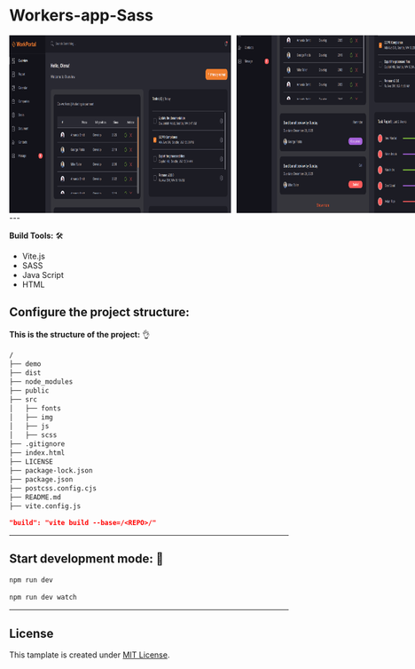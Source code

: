 # Workers-app-Sass

<div style="display: flex; justify-content: space-between; gap: 10px;">
  <img src="./demo/screenshot-1.png" alt="screenshot" width="400" height="320" />
  <img src="./demo/screenshot-2.png" alt="screenshot" width="400" height="320" />
</div>
---

**Build Tools:** 🛠️

- Vite.js
- SASS
- Java Script
- HTML

## Configure the project structure:

**This is the structure of the project:** 👌

```plaintext
/
├── demo
├── dist
├── node_modules
├── public
├── src
│   ├── fonts
│   ├── img
│   ├── js
│   ├── scss
├── .gitignore
├── index.html
├── LICENSE
├── package-lock.json
├── package.json
├── postcss.config.cjs
├── README.md
├── vite.config.js
```

```json
"build": "vite build --base=/<REPO>/"
```

---

## Start development mode: 🚀

```bash
npm run dev
```

```bash
npm run dev watch
```

---

## License

This tamplate is created under [MIT License](LICENSE).
